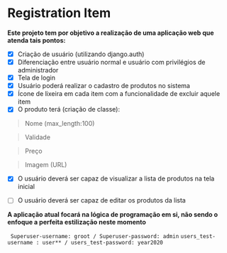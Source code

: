 # Registration Item

**Este projeto tem por objetivo a realização de uma aplicação web que atenda tais pontos:**

- [x]   Criação de usuário (utilizando django.auth)
- [x]   Diferenciação entre usuário normal e usuário com privilégios de administrador
- [x]   Tela de login
- [x]   Usuário poderá realizar o cadastro de produtos no sistema
- [x]   Ícone de lixeira em cada item com a funcionalidade de excluir aquele item
- [x]   O produto terá (criação de classe):

>   Nome (max_length:100)

>   Validade

>   Preço

>   Imagem (URL)

- [x]   O usuário deverá ser capaz de visualizar a lista de produtos na tela inicial
- [ ]   O usuário deverá ser capaz de editar os produtos da lista


**A aplicação atual focará na lógica de programação em si, não sendo o enfoque a perfeita estilização neste momento**

`` Superuser-username: groot / Superuser-password: admin``
`` users_test-username : user** / users_test-password: year2020 ``
